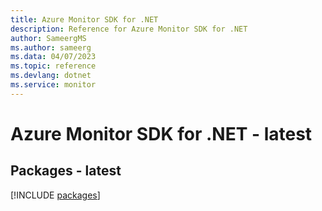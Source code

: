```yaml
---
title: Azure Monitor SDK for .NET
description: Reference for Azure Monitor SDK for .NET
author: SameergMS
ms.author: sameerg
ms.data: 04/07/2023
ms.topic: reference
ms.devlang: dotnet
ms.service: monitor
---
```

# Azure Monitor SDK for .NET - latest
## Packages - latest
[!INCLUDE [packages](monitor-index.md)]